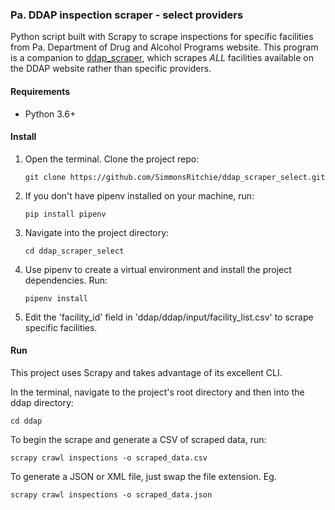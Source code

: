 ### Pa. DDAP inspection scraper - select providers

Python script built with Scrapy to scrape inspections for specific facilities from Pa. Department of Drug and Alcohol
 Programs website. This program is a companion to [ddap_scraper](https://github.com/SimmonsRitchie/ddap_scraper
 ), which scrapes _ALL_ facilities available on the DDAP website rather than specific providers.

#### Requirements

- Python 3.6+

#### Install

1. Open the terminal. Clone the project repo:

    `git clone https://github.com/SimmonsRitchie/ddap_scraper_select.git`

2. If you don't have pipenv installed on your machine, run:

    `pip install pipenv`

3. Navigate into the project directory:

    `cd ddap_scraper_select`
     
4. Use pipenv to create a virtual environment and install the project 
dependencies. Run:

    `pipenv install`

5. Edit the 'facility_id' field in 'ddap/ddap/input/facility_list.csv' to scrape specific facilities.

#### Run

This project uses Scrapy and takes advantage of its excellent CLI.

In the terminal, navigate to the project's root directory and then into the ddap directory:

`cd ddap`

To begin the scrape and generate a CSV of scraped data, run:

`scrapy crawl inspections -o scraped_data.csv`

To generate a JSON or XML file, just swap the file extension. Eg.

`scrapy crawl inspections -o scraped_data.json`

